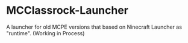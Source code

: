 # MCClassrock-Launcher
A launcher for old MCPE versions that based on Ninecraft Launcher as "runtime". (Working in Process)
